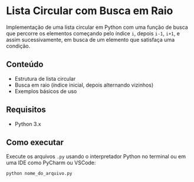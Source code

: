 # Lista Circular com Busca em Raio

Implementação de uma lista circular em Python com uma função de busca que percorre os elementos começando pelo índice `i`, depois `i-1`, `i+1`, e assim sucessivamente, em busca de um elemento que satisfaça uma condição.

## Conteúdo
- Estrutura de lista circular
- Busca em raio (índice inicial, depois alternando vizinhos)
- Exemplos básicos de uso

## Requisitos
- Python 3.x

## Como executar
Execute os arquivos `.py` usando o interpretador Python no terminal ou em uma IDE como PyCharm ou VSCode:

```bash
python nome_do_arquivo.py
